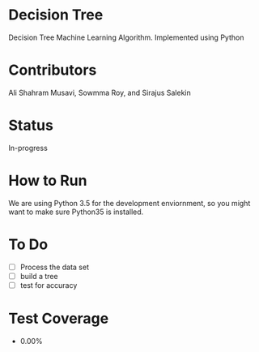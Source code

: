 # Decision Tree
Decision Tree Machine Learning Algorithm. Implemented using Python

# Contributors
Ali Shahram Musavi, Sowmma Roy, and Sirajus Salekin

# Status
In-progress

# How to Run
We are using Python 3.5 for the development enviornment, so you might
want to make sure Python35 is installed.

# To Do

- [ ] Process the data set
- [ ] build a tree
- [ ] test for accuracy

# Test Coverage
- 0.00%
